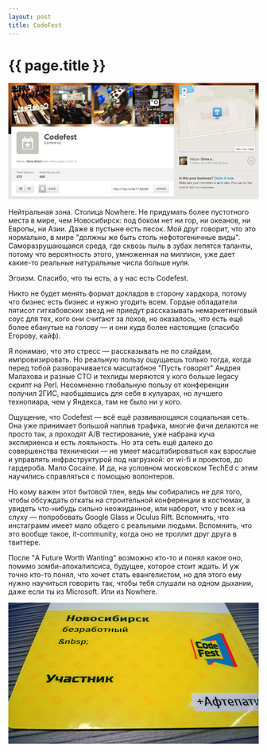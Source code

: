 ```yaml
---
layout: post
title: CodeFest
---
```


# {{ page.title }}

![foursquare](/img/photos/codefest.png)

Нейтральная зона. Столица Nowhere. Не придумать более пустотного места в мире, чем Новосибирск: под боком нет ни гор, ни океанов, ни Европы, ни Азии. Даже в пустыне есть песок. Мой друг говорит, что это нормально, в мире "должны же быть столь нефотогеничные виды". Саморазрушающаяся среда, где сквозь пыль в зубах лепятся таланты, потому что вероятность этого, умноженная на миллион, уже дает какие-то реальные натуральные числа больше нуля.

Эгоизм. Спасибо, что ты есть, а у нас есть Codefest.

Никто не будет менять формат докладов в сторону хардкора, потому что бизнес есть бизнес и нужно угодить всем. Гордые обладатели пятисот гитхабовских звезд не приедут рассказывать немаркетинговый соус для тех, кого они считают за лохов, но оказалось, что есть ещё более ебанутые на голову — и они куда более настоящие (спасибо Егорову, кайф).

Я понимаю, что это стресс — рассказывать не по слайдам, импровизировать. Но реальную пользу ощущаешь только тогда, когда перед тобой разворачивается масштабное "Пусть говорят" Андрея Малахова и разные CTO и техлиды меряются у кого больше legacy скрипт на Perl. Несомненно глобальную пользу от конференции получил 2ГИС, наобщавшись для себя в кулуарах, но лучшего технопиара, чем у Яндекса, там не было ни у кого.

Ощущение, что Codefest — всё ещё развивающаяся социальная сеть. Она уже принимает большой наплыв трафика, многие фичи делаются не просто так, а проходят A/B тестирование, уже набрана куча экспириенса и есть лояльность. Но эта сеть ещё далеко до совершенства технически — не умеет масштабироваться как взрослые и управлять инфраструктурой под нагрузкой: от wi-fi и проектов, до гардероба. Мало Cocaine. И да, на условном московском TechEd с этим научились справляться с помощью волонтеров.

Но кому важен этот бытовой тлен, ведь мы собирались не для того, чтобы обсуждать откаты на строительной конференции в костюмах, а увидеть что-нибудь сильно неожиданное, или наборот, что у всех на слуху — попробовать Google Glass и Oculus Rift. Вспомнить, что инстаграмм имеет мало общего с реальными людьми. Вспомнить, что это вообще такое, it-community, когда оно не троллит друг друга в твиттере.

После "A Future Worth Wanting" возможно кто-то и понял какое оно, помимо зомби-апокалипсиса, будущее, которое стоит ждать. И уж точно кто-то понял, что хочет стать евангелистом, но для этого ему нужно научиться говорить так, чтобы тебя слушали на одном дыхании, даже если ты из Microsoft. Или из Nowhere.

![badge](/img/photos/codefest2.png)
